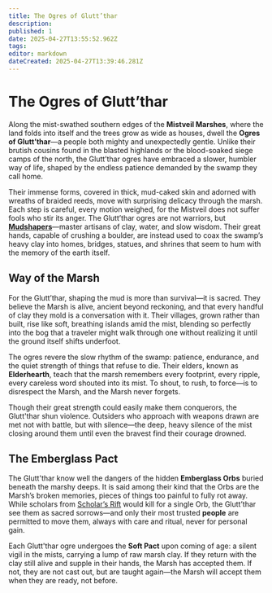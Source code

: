 ```yaml
---
title: The Ogres of Glutt’thar
description: 
published: 1
date: 2025-04-27T13:55:52.962Z
tags: 
editor: markdown
dateCreated: 2025-04-27T13:39:46.281Z
---
```


# The Ogres of Glutt’thar

Along the mist-swathed southern edges of the **Mistveil Marshes**, where the land folds into itself and the trees grow as wide as houses, dwell the **Ogres of Glutt’thar**—a people both mighty and unexpectedly gentle. Unlike their brutish cousins found in the blasted highlands or the blood-soaked siege camps of the north, the Glutt’thar ogres have embraced a slower, humbler way of life, shaped by the endless patience demanded by the swamp they call home.

Their immense forms, covered in thick, mud-caked skin and adorned with wreaths of braided reeds, move with surprising delicacy through the marsh. Each step is careful, every motion weighed, for the Mistveil does not suffer fools who stir its anger. The Glutt’thar ogres are not warriors, but **[Mudshapers](/structure/society/profession/mudshaper.md)**—master artisans of clay, water, and slow wisdom. Their great hands, capable of crushing a boulder, are instead used to coax the swamp’s heavy clay into homes, bridges, statues, and shrines that seem to hum with the memory of the earth itself.

## Way of the Marsh

For the Glutt’thar, shaping the mud is more than survival—it is sacred. They believe the Marsh is alive, ancient beyond reckoning, and that every handful of clay they mold is a conversation with it. Their villages, grown rather than built, rise like soft, breathing islands amid the mist, blending so perfectly into the bog that a traveler might walk through one without realizing it until the ground itself shifts underfoot.

The ogres revere the slow rhythm of the swamp: patience, endurance, and the quiet strength of things that refuse to die. Their elders, known as **Elderhearth**, teach that the marsh remembers every footprint, every ripple, every careless word shouted into its mist. To shout, to rush, to force—is to disrespect the Marsh, and the Marsh never forgets.

Though their great strength could easily make them conquerors, the Glutt'thar shun violence. Outsiders who approach with weapons drawn are met not with battle, but with silence—the deep, heavy silence of the mist closing around them until even the bravest find their courage drowned.

## The Emberglass Pact

The Glutt'thar know well the dangers of the hidden **Emberglass Orbs** buried beneath the marshy deeps. It is said among their kind that the Orbs are the Marsh’s broken memories, pieces of things too painful to fully rot away. While scholars from [Scholar’s Rift](/geography/settlement/enclave/scholars-rift/scholars-rift.md) would kill for a single Orb, the Glutt’thar see them as sacred sorrows—and only their most trusted **people** are permitted to move them, always with care and ritual, never for personal gain.

Each Glutt'thar ogre undergoes the **Soft Pact** upon coming of age: a silent vigil in the mists, carrying a lump of raw marsh clay. If they return with the clay still alive and supple in their hands, the Marsh has accepted them. If not, they are not cast out, but are taught again—the Marsh will accept them when they are ready, not before.